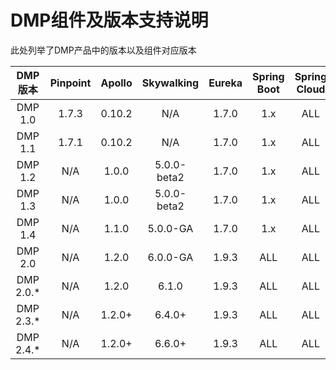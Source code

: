 # DMP组件及版本支持说明
此处列举了DMP产品中的版本以及组件对应版本

|DMP版本|Pinpoint|Apollo|Skywalking| Eureka | Spring Boot | Spring Cloud |
|:---:|:---:|:---:|:---:|:---:|:---:|:---:|
|DMP 1.0| 1.7.3|0.10.2|N/A|1.7.0|1.x|ALL|
|DMP 1.1| 1.7.1|0.10.2|N/A|1.7.0|1.x| ALL |
|DMP 1.2| N/A|1.0.0|5.0.0-beta2|1.7.0|1.x| ALL |
|DMP 1.3| N/A| 1.0.0|5.0.0-beta2 |1.7.0|1.x| ALL |
|DMP 1.4|N/A|1.1.0|5.0.0-GA|1.7.0|1.x| ALL |
|DMP 2.0|N/A|1.2.0|6.0.0-GA|1.9.3| ALL | ALL |
|DMP 2.0.* |N/A|1.2.0|6.1.0|1.9.3| ALL | ALL |
|DMP 2.3.* |N/A|1.2.0+|6.4.0+|1.9.3| ALL | ALL |
|DMP 2.4.* |N/A|1.2.0+|6.6.0+|1.9.3| ALL | ALL |
